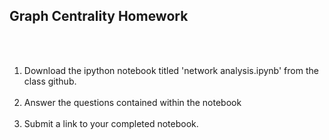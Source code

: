 ## Graph Centrality Homework
<br><br>
1.  Download the ipython notebook titled 'network analysis.ipynb' from the class github.
<br><br>
2.  Answer the questions contained within the notebook
<br><br>
3.  Submit a link to your completed notebook.